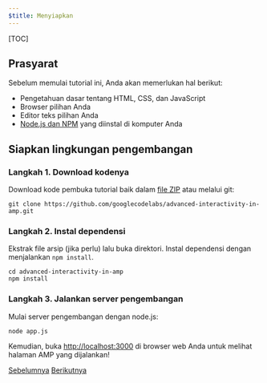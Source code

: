 ```yaml
---
$title: Menyiapkan
---
```


[TOC]

## Prasyarat

Sebelum memulai tutorial ini, Anda akan memerlukan hal berikut:

- Pengetahuan dasar tentang HTML, CSS, dan JavaScript
- Browser pilihan Anda
- Editor teks pilihan Anda
- [Node.js dan NPM](https://docs.npmjs.com/getting-started/installing-node) yang diinstal di komputer Anda

## Siapkan lingkungan pengembangan

### Langkah 1. Download kodenya

Download kode pembuka tutorial baik dalam [file ZIP](https://github.com/googlecodelabs/advanced-interactivity-in-amp/archive/master.zip) atau melalui git:

```shell
git clone https://github.com/googlecodelabs/advanced-interactivity-in-amp.git
```

### Langkah 2. Instal dependensi

Ekstrak file arsip (jika perlu) lalu buka direktori. Instal dependensi dengan menjalankan `npm install`.

```shell
cd advanced-interactivity-in-amp
npm install
```


### Langkah 3. Jalankan server pengembangan

Mulai server pengembangan dengan node.js:

```shell
node app.js
```

Kemudian, buka <a href="http://localhost:3000">http://localhost:3000</a> di browser web Anda untuk melihat halaman AMP yang dijalankan!

<div class="prev-next-buttons">
  <a class="button prev-button" href="{{g.doc('/content/docs/interaction_dynamic/interactivity.md', locale=doc.locale).url.path}}"><span class="arrow-prev">Sebelumnya</span></a>
  <a class="button next-button" href="{{g.doc('/content/amp-dev/documentation/guides-and-tutorials/develop/interactivity/get-familiar.md', locale=doc.locale).url.path}}"><span class="arrow-next">Berikutnya</span></a>
</div>
 
 
